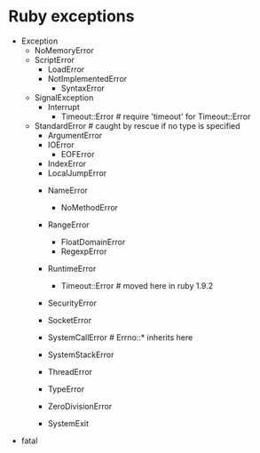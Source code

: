# Ruby exceptions

* Exception
  - NoMemoryError
  - ScriptError
    + LoadError
    + NotImplementedError
      * SyntaxError
  - SignalException
    + Interrupt
      * Timeout::Error    # require 'timeout' for Timeout::Error
  - StandardError         # caught by rescue if no type is specified
    + ArgumentError
    + IOError
      * EOFError
    + IndexError
     * LocalJumpError
    + NameError
      * NoMethodError
    + RangeError
      * FloatDomainError
      * RegexpError
    + RuntimeError
      * Timeout::Error    # moved here in ruby 1.9.2
    + SecurityError
    + SocketError
    + SystemCallError     # Errno::* inherits here
    + SystemStackError
    + ThreadError
    + TypeError
    + ZeroDivisionError

    + SystemExit
* fatal
